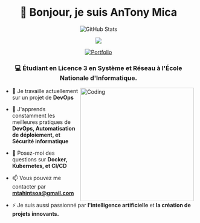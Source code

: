 <h1 align="center">👋 Bonjour, je suis AnTony Mica</h1>

<p align="center">
    <img src="https://github-readme-streak-stats.herokuapp.com?user=antonymica&theme=solarized-dark&ring=047884&sideNums=06ACBD&dates=06ACBD&currStreakNum=06ACBD&currStreakLabel=06ACBD&background=ffffff00&hide_border=true&stroke=ffffff00" alt="GitHub Stats" />
</p>

<div align="center"> 

[![](https://visitcount.itsvg.in/api?id=tohynyaina&icon=0&color=0)](https://visitcount.itsvg.in) 
<br>

[![Portfolio](https://img.shields.io/badge/Portfolio-%23000000.svg?style=for-the-badge&logo=firefox&logoColor=#FF7139)](https://antonymica.vercel.app/)

</div>

<h3 align="center">💻 Étudiant en Licence 3 en Système et Réseau à l'École Nationale d'Informatique.</h3>

<img align="right" alt="Coding" width="300" src="https://i.pinimg.com/originals/81/17/8b/81178b47a8598f0c81c4799f2cdd4057.gif">

- 🔭 Je travaille actuellement sur un projet de **DevOps**

- 🌱 J'apprends constamment les meilleures pratiques de **DevOps, Automatisation de déploiement, et Sécurité informatique**

- 💬 Posez-moi des questions sur **Docker, Kubernetes, et CI/CD**

- 📫 Vous pouvez me contacter par **mtahintsoa@gmail.com**

- ⚡ Je suis aussi passionné par **l'intelligence artificielle** et **la création de projets innovants.**
